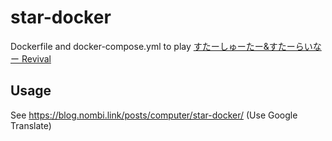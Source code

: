 # star-docker
Dockerfile and docker-compose.yml to play [すたーしゅーたー&amp;すたーらいなー Revival](http://www.dokidokivisual.com/magic_of_stella/ss_sn_revival.php)

## Usage

See https://blog.nombi.link/posts/computer/star-docker/ (Use Google Translate)
